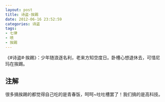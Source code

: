 ```yaml
---
layout: post
title: 诗盗·挨踢
date: 2012-06-16 23:52:59
categories: 诗盗
tags:
- 七律
- 喷
- 挨踢
---
```

《#诗盗#·挨踢》：少年随浪逐名利，老来方知空度日。卧槽心想退休去，可惜尼玛在挨踢。

## 注解
很多搞挨踢的都觉得自己吃的是青春饭，呵呵~吐吐槽罢了！我们搞的是高科技。
